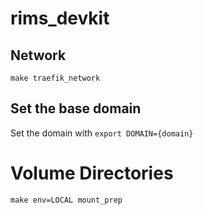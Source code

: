 # rims_devkit

## Network
`make traefik_network`

## Set the base domain
Set the domain with `export DOMAIN={domain}`

# Volume Directories
`make env=LOCAL mount_prep`
